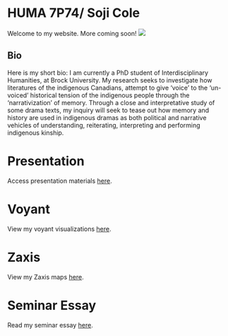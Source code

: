 # HUMA 7P74/ Soji Cole

Welcome to my website. More coming soon!
![](https://www.google.com/url?sa=i&url=https%3A%2F%2Fwww.cbc.ca%2Ftv%2Ffeatures%2Findigenous-storytellers%2F&psig=AOvVaw048NjFaFWwSC-RXeac2y91&ust=1605375507200000&source=images&cd=vfe&ved=0CAIQjRxqFwoTCLiHnYKIgO0CFQAAAAAdAAAAABAK)

## Bio

Here is my short bio: 
I am currently a PhD student of Interdisciplinary Humanities, at Brock University. My research seeks to investigate how literatures of the indigenous Canadians, attempt to give ‘voice’ to the ‘un-voiced’ historical tension of the indigenous people through the ‘narrativization’ of memory. Through a close and interpretative study of some drama texts, my inquiry will seek to tease out how memory and history are used in indigenous dramas as both political and narrative vehicles of understanding, reiterating, interpreting and performing indigenous kinship.

# Presentation

Access presentation materials [here](Presentation).


# Voyant

View my voyant visualizations [here](Voyant).

# Zaxis

View my Zaxis maps [here](Zaxis).

# Seminar Essay

Read my seminar essay [here](Essay).

